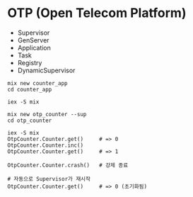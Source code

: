 ﻿# OTP (Open Telecom Platform)
- Supervisor
- GenServer
- Application
- Task
- Registry
- DynamicSupervisor

```shell
mix new counter_app
cd counter_app

iex -S mix
```

```shell
mix new otp_counter --sup
cd otp_counter

iex -S mix
OtpCounter.Counter.get()     # => 0
OtpCounter.Counter.inc()
OtpCounter.Counter.get()     # => 1

OtpCounter.Counter.crash()   # 강제 종료

# 자동으로 Supervisor가 재시작
OtpCounter.Counter.get()     # => 0 (초기화됨)
```